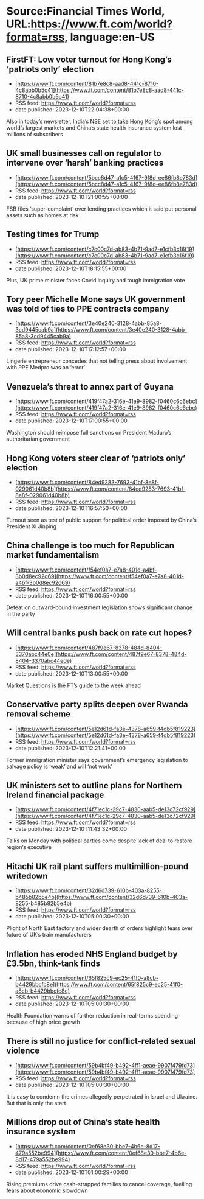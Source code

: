 # Source:Financial Times World, URL:https://www.ft.com/world?format=rss, language:en-US

## FirstFT: Low voter turnout for Hong Kong’s ‘patriots only’ election
 - [https://www.ft.com/content/81b7e8c8-aad8-441c-8710-4c8abb0b5c41](https://www.ft.com/content/81b7e8c8-aad8-441c-8710-4c8abb0b5c41)
 - RSS feed: https://www.ft.com/world?format=rss
 - date published: 2023-12-10T22:04:38+00:00

Also in today’s newsletter, India’s NSE set to take Hong Kong’s spot among world’s largest markets and China’s state health insurance system lost millions of subscribers

## UK small businesses call on regulator to intervene over ‘harsh’ banking practices
 - [https://www.ft.com/content/5bcc8d47-a1c5-4167-9f8d-ee86fb8e783d](https://www.ft.com/content/5bcc8d47-a1c5-4167-9f8d-ee86fb8e783d)
 - RSS feed: https://www.ft.com/world?format=rss
 - date published: 2023-12-10T21:00:55+00:00

FSB files ‘super-complaint’ over lending practices which it said put personal assets such as homes at risk

## Testing times for Trump
 - [https://www.ft.com/content/c7c00c7d-ab83-4b71-9ad7-e1cfb3c16f19](https://www.ft.com/content/c7c00c7d-ab83-4b71-9ad7-e1cfb3c16f19)
 - RSS feed: https://www.ft.com/world?format=rss
 - date published: 2023-12-10T18:15:55+00:00

Plus, UK prime minister faces Covid inquiry and tough immigration vote

## Tory peer Michelle Mone says UK government was told of ties to PPE contracts company
 - [https://www.ft.com/content/3e40e240-3128-4abb-85a8-3cd9445cab9a](https://www.ft.com/content/3e40e240-3128-4abb-85a8-3cd9445cab9a)
 - RSS feed: https://www.ft.com/world?format=rss
 - date published: 2023-12-10T17:12:57+00:00

Lingerie entrepreneur concedes that not telling press about involvement with PPE Medpro was an ‘error’

## Venezuela’s threat to annex part of Guyana
 - [https://www.ft.com/content/419f47a2-316e-41e9-8982-f0460c6c6ebc](https://www.ft.com/content/419f47a2-316e-41e9-8982-f0460c6c6ebc)
 - RSS feed: https://www.ft.com/world?format=rss
 - date published: 2023-12-10T17:00:55+00:00

Washington should reimpose full sanctions on President Maduro’s authoritarian government

## Hong Kong voters steer clear of ‘patriots only’ election
 - [https://www.ft.com/content/84ed9283-7693-41bf-8e8f-029061d40b8b](https://www.ft.com/content/84ed9283-7693-41bf-8e8f-029061d40b8b)
 - RSS feed: https://www.ft.com/world?format=rss
 - date published: 2023-12-10T16:57:50+00:00

Turnout seen as test of public support for political order imposed by China’s President Xi Jinping

## China challenge is too much for Republican market fundamentalism
 - [https://www.ft.com/content/f54ef0a7-e7a8-401d-a4bf-3b0d8ec92d69](https://www.ft.com/content/f54ef0a7-e7a8-401d-a4bf-3b0d8ec92d69)
 - RSS feed: https://www.ft.com/world?format=rss
 - date published: 2023-12-10T16:00:55+00:00

Defeat on outward-bound investment legislation shows significant change in the party

## Will central banks push back on rate cut hopes?
 - [https://www.ft.com/content/487f9e67-8378-484d-8404-3370abc44e0e](https://www.ft.com/content/487f9e67-8378-484d-8404-3370abc44e0e)
 - RSS feed: https://www.ft.com/world?format=rss
 - date published: 2023-12-10T13:00:55+00:00

Market Questions is the FT’s guide to the week ahead

## Conservative party splits deepen over Rwanda removal scheme
 - [https://www.ft.com/content/5e12d61d-fa3e-4378-a659-f4db5f819223](https://www.ft.com/content/5e12d61d-fa3e-4378-a659-f4db5f819223)
 - RSS feed: https://www.ft.com/world?format=rss
 - date published: 2023-12-10T12:21:41+00:00

Former immigration minister says government’s emergency legislation to salvage policy is ‘weak’ and will ‘not work’

## UK ministers set to outline plans for Northern Ireland financial package
 - [https://www.ft.com/content/4f71ec1c-29c7-4830-aab5-de13c72cf929](https://www.ft.com/content/4f71ec1c-29c7-4830-aab5-de13c72cf929)
 - RSS feed: https://www.ft.com/world?format=rss
 - date published: 2023-12-10T11:43:32+00:00

Talks on Monday with political parties come despite lack of deal to restore region’s executive

## Hitachi UK rail plant suffers multimillion-pound writedown
 - [https://www.ft.com/content/32d6d739-610b-403a-8255-b485b82b5e4b](https://www.ft.com/content/32d6d739-610b-403a-8255-b485b82b5e4b)
 - RSS feed: https://www.ft.com/world?format=rss
 - date published: 2023-12-10T05:00:30+00:00

Plight of North East factory and wider dearth of orders highlight fears over future of UK’s train manufacturers

## Inflation has eroded NHS England budget by £3.5bn, think-tank finds
 - [https://www.ft.com/content/65f825c9-ec25-41f0-a8cb-b4429bbcfc8e](https://www.ft.com/content/65f825c9-ec25-41f0-a8cb-b4429bbcfc8e)
 - RSS feed: https://www.ft.com/world?format=rss
 - date published: 2023-12-10T05:00:30+00:00

Health Foundation warns of further reduction in real-terms spending because of high price growth

## There is still no justice for conflict-related sexual violence
 - [https://www.ft.com/content/59b4bf49-b492-4ff1-aeae-9907f479fd73](https://www.ft.com/content/59b4bf49-b492-4ff1-aeae-9907f479fd73)
 - RSS feed: https://www.ft.com/world?format=rss
 - date published: 2023-12-10T05:00:30+00:00

It is easy to condemn the crimes allegedly perpetrated in Israel and Ukraine. But that is only the start

## Millions drop out of China’s state health insurance system
 - [https://www.ft.com/content/0ef68e30-bbe7-4b6e-8d17-479a552be994](https://www.ft.com/content/0ef68e30-bbe7-4b6e-8d17-479a552be994)
 - RSS feed: https://www.ft.com/world?format=rss
 - date published: 2023-12-10T01:00:29+00:00

Rising premiums drive cash-strapped families to cancel coverage, fuelling fears about economic slowdown

